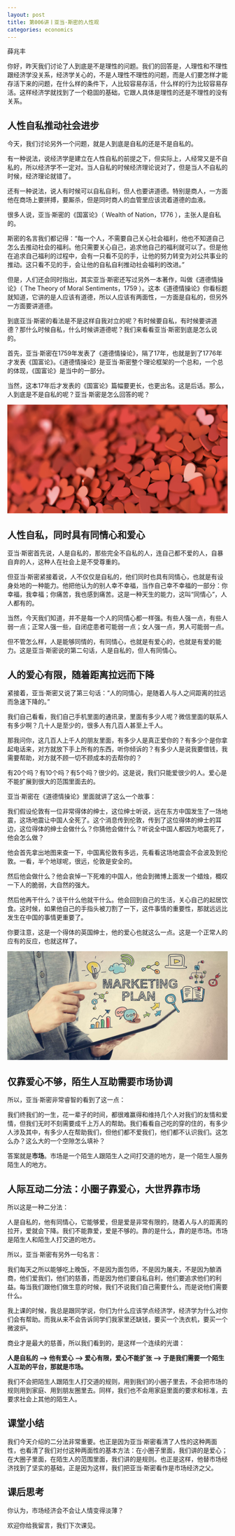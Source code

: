 ```yaml
---
layout: post
title: 第006讲丨亚当·斯密的人性观
categories: economics
---
```


薛兆丰

你好，昨天我们讨论了人到底是不是理性的问题。我们的回答是，人理性和不理性跟经济学没关系，经济学关心的，不是人理性不理性的问题，而是人们要怎样才能存活下来的问题，在什么样的条件下，人比较容易存活，什么样的行为比较容易存活。这样经济学就找到了一个稳固的基础，它跟人具体是理性的还是不理性的没有关系。

## 人性自私推动社会进步

今天，我们讨论另外一个问题，就是人到底是自私的还是不是自私的。

有一种说法，说经济学是建立在人性自私的前提之下，但实际上，人经常又是不自私的，所以经济学不一定对。当人自私的时候经济理论说对了，但是当人不自私的时候，经济理论就错了。

还有一种说法，说人有时候可以自私自利，但人也要讲道德。特别是商人，一方面他在商场上要拼搏，要厮杀，但是同时商人的血管里应该流着道德的血液。

很多人说，亚当·斯密的《国富论》（ Wealth of Nation，1776 ），主张人是自私的。

斯密的名言我们都记得：“每一个人，不需要自己关心社会福利，他也不知道自己怎么去推动社会的福利。他只需要关心自己，追求他自己的福利就可以了。但是他在追求自己福利的过程中，会有一只看不见的手，让他的努力转变为对公共事业的推动。这只看不见的手，会让他的自私自利推动社会福利的改进。”

但是，人们还会同时指出，其实亚当·斯密还写过另外一本著作，叫做《道德情操论》（ The Theory of Moral Sentiments，1759 ）。这本《道德情操论》你看标题就知道，它讲的是人应该有道德，所以人应该有两面性，一方面是自私的，但另外一方面要讲道德。

到底亚当·斯密的看法是不是这样自我对立的呢？有时候要自私，有时候要讲道德？那什么时候自私，什么时候讲道德呢？我们来看看亚当·斯密到底是怎么说的。

首先，亚当·斯密在1759年发表了《道德情操论》，隔了17年，也就是到了1776年才发表《国富论》。《道德情操论》是亚当·斯密整个理论框架的一个总和，一个总的体现，《国富论》是当中的一部分。

当然，这本17年后才发表的《国富论》篇幅要更长，也更出名。这是后话。那么，人到底是不是自私的呢？亚当·斯密是怎么回答的呢？

![](/assets/economics/images/2017/02/28/a.png)

## 人性自私，同时具有同情心和爱心

亚当·斯密首先说，人是自私的，那些完全不自私的人，连自己都不爱的人，自暴自弃的人，这种人在社会上是不受尊重的。

但亚当·斯密紧接着说，人不仅仅是自私的，他们同时也具有同情心，也就是有设身处地的一种能力。他把他认为的别人幸不幸福，当作自己幸不幸福的一部分：你幸福，我幸福；你痛苦，我也感到痛苦。这是一种天生的能力，这叫“同情心”，人人都有的。

当然，今天我们知道，并不是每一个人的同情心都一样强。有些人强一点，有些人弱一点；正常人强一些，自闭症患者可能弱一点；女人强一点，男人可能弱一点。

但不管怎么样，人是能够同情的，有同情心，也就是有爱心的，也就是有爱的能力。这是亚当·斯密说的第二句话，人是自私的，但人有同情心。    

## 人的爱心有限，随着距离拉远而下降

紧接着，亚当·斯密又说了第三句话：“人的同情心，是随着人与人之间距离的拉远而急速下降的。”

我们自己看看，我们自己手机里面的通讯录，里面有多少人呢？微信里面的联系人有多少啊？几十人是至少的，很多人有几百人甚至上千人。

那我问你，这几百人上千人的朋友里面，有多少人是真正爱你的？有多少个是你拿起电话来，对方就放下手上所有的东西，听你倾诉的？有多少人是说我要借钱，我需要帮助，对方就不顾一切不顾成本的去帮你的？

有20个吗？有10个吗？有5个吗？很少的。这是说，我们只能爱很少的人。爱心是不能扩展到很大的范围里面去的。

亚当·斯密在《道德情操论》里面就讲了这么一个故事：

我们假设伦敦有一位非常得体的绅士，这位绅士听说，远在东方中国发生了一场地震，这场地震让中国人全死了。这个消息传到伦敦，传到了这位得体的绅士的耳边，这位得体的绅士会做什么？你猜他会做什么？听说全中国人都因为地震死了，他会怎么做？

他会首先拿出地图来查一下，中国离伦敦有多远，先看看这场地震会不会波及到伦敦。一看，半个地球呢，很远，伦敦是安全的。

然后他会做什么？他会哀悼一下死难的中国人，他会到微博上面发一个蜡烛，概叹一下人的脆弱，大自然的强大。

然后他再干什么？该干什么他就干什么。他会回到自己的生活，关心自己的起居饮食。这时候，如果他自己的手指头被刀割了一下，这件事情的重要性，那就远远比发生在中国的事情更重要了。

你要注意，这是一个得体的英国绅士，他的爱心也就这么一点。这是一个正常人的应有的反应，也就这样了。

![](/assets/economics/images/2017/02/28/b.png)

## 仅靠爱心不够，陌生人互助需要市场协调

所以，亚当·斯密非常睿智的看到了这一点：

我们终我们的一生，花一辈子的时间，都很难赢得和维持几个人对我们的友情和爱情，但我们无时不刻需要成千上万人的帮助。我们看看自己吃的穿的住的，有多少人涉及其中，有多少人在帮助我们，但他们都不爱我们，他们都不认识我们。这怎么办？这么大的一个空隙怎么填补？

答案就是**市场**。市场是一个陌生人跟陌生人之间打交道的地方，是一个陌生人服务陌生人的地方。

## 人际互动二分法：小圈子靠爱心，大世界靠市场

所以这是一种二分法：

人是自私的，他有同情心，它能够爱，但是爱是非常有限的，随着人与人的距离的拉开，爱就会下降。我们不能靠爱，爱是不够的。靠的是什么，靠的是市场。市场是陌生人和陌生人打交道的地方。

所以，亚当·斯密有另外一句名言：

我们每天之所以能够吃上晚饭，不是因为面包师，不是因为屠夫，不是因为酿酒商，他们爱我们，他们的慈善，而是因为他们要自私自利，他们要追求他们的利益。每当我们跟他们做生意的时候，我们不说我们自己需要什么，而是说他们需要什么。

我上课的时候，我总是跟同学说，你们为什么应该学点经济学，经济学为什么对你们会有帮助。而我从来不会告诉同学们我家里还缺钱，要买一个洗衣机，要买一个微波炉。

商业才是最大的慈善，所以我们看到的，是这样一个连续的光谱：

**人是自私的 —> 他有爱心 —> 爱心有限，爱心不能扩张 —> 于是我们需要一个陌生人互助的平台，那就是市场。**

我们不会把陌生人跟陌生人打交道的规则，用到我们的小圈子里去，不会把市场的规则用到家庭、用到朋友圈里去。同样，我们也不会用家庭里面的要求和标准，去要求社会上其他的陌生人。

## 课堂小结

我们今天介绍的二分法非常重要。也正是因为亚当·斯密看清了人性的这种两面性，也看清了我们对付这种两面性的基本方法：在小圈子里面，我们讲的是爱心；在大圈子里面，在陌生人的范围里面，我们讲的是规则。也正是这样，他替市场经济找到了坚实的基础，正是因为这样，我们把亚当·斯密看作是市场经济之父。

## 课后思考

你认为，市场经济会不会让人情变得淡薄？

欢迎你给我留言，我们下次课见。
